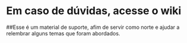 # Em caso de dúvidas, acesse o wiki

##Esse é um material de suporte, afim de servir como norte e ajudar a relembrar alguns temas que foram abordados.
